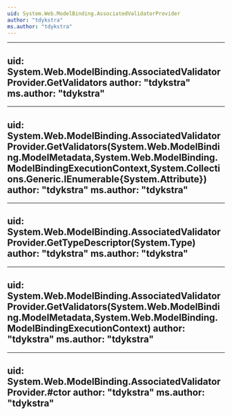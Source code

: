 ```yaml
---
uid: System.Web.ModelBinding.AssociatedValidatorProvider
author: "tdykstra"
ms.author: "tdykstra"
---
```


---
uid: System.Web.ModelBinding.AssociatedValidatorProvider.GetValidators
author: "tdykstra"
ms.author: "tdykstra"
---

---
uid: System.Web.ModelBinding.AssociatedValidatorProvider.GetValidators(System.Web.ModelBinding.ModelMetadata,System.Web.ModelBinding.ModelBindingExecutionContext,System.Collections.Generic.IEnumerable{System.Attribute})
author: "tdykstra"
ms.author: "tdykstra"
---

---
uid: System.Web.ModelBinding.AssociatedValidatorProvider.GetTypeDescriptor(System.Type)
author: "tdykstra"
ms.author: "tdykstra"
---

---
uid: System.Web.ModelBinding.AssociatedValidatorProvider.GetValidators(System.Web.ModelBinding.ModelMetadata,System.Web.ModelBinding.ModelBindingExecutionContext)
author: "tdykstra"
ms.author: "tdykstra"
---

---
uid: System.Web.ModelBinding.AssociatedValidatorProvider.#ctor
author: "tdykstra"
ms.author: "tdykstra"
---
